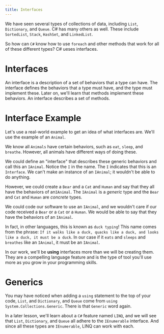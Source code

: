 ```yaml
---
title: Interfaces
---
```


We have seen several types of collections of data, including `List`,
`Dictionary`, and `Queue`. C# has many others as well. These include
`SortedList`, `Stack`, `HashSet`, and `LinkedList`.

So how can `C#` know how to use `foreach` and other methods that work for all of
these different types? C# ueses interfaces.

# Interfaces

An interface is a description of a set of behaviors that a type can have. The
interface defines the behaviors that a type must have, and the type must
implement these. Later on, we'll learn that methods implement these behaviors.
An interface describes a set of methods.

# Interface Example

Let's use a real-world example to get an idea of what interfaces are. We'll use
the example of an `Animal`.

We know all `Animals` have certain behaviors, such as `eat`, `sleep`, and
`breathe`. However, all animals have different ways of doing these.

We could define an "interface" that describes these generic behaviors and call
this an `IAnimal`. Notice the `I` in the name. The `I` indicates that this is an
`Interface`. We can't make an instance of an `IAnimal`; it wouldn't be able to
do anything.

However, we could create a `Bear` and a `Cat` and `Human` and say that they all
have the behaviors of an`IAnimal`. The `IAnimal` is a _generic_ type and the
`Bear` and `Cat` and `Human` are _concrete_ types.

We could code our software to use an `IAnimal`, and we wouldn't care if our code
received a `Bear` or a `Cat` or a `Human`. We would be able to say that they
have the behaviors of an `IAnimal`.

In fact, in other languages, this is known as `duck typing`! This name comes
from the phrase:
`If it walks like a duck, quacks like a duck, and looks like a duck, it must be a duck`.
In our case if it `eats` and `sleeps` and `breathes` like an `IAnimal`, it must
be an `IAnimal`.

In our work, we'll be **using** interfaces more than we will be creating them.
They are a compelling language feature and is the type of tool you'll use more
as you grow in your programming skills.

# Generics

You may have noticed when adding a `using` statement to the top of your code,
`List`, and `Dictionary`, and `Queue` come from
`using System.Collections.Generic`. There is that `Generic` word again.

In a later lesson, we'll learn about a `C#` feature named `LINQ`, and we will
see that `List`, `Dictionary`, and `Queue` all adhere to the `IEnumerable`
interface. And since all these types are `IEnumerable`, LINQ can work with each.
